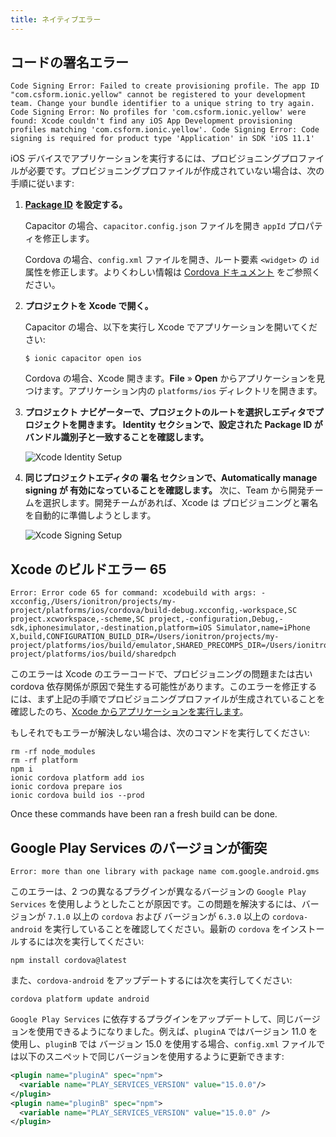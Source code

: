 ```yaml
---
title: ネイティブエラー
---
```


<head>
  <title>Native App Errors: How to Resolve Native Errors on Ionic Apps</title>
  <meta
    name="description"
    content="Review native app errors including code signing, Xcode build error 65, and clashing Google Play Services versions. Learn to resolve native errors on Ionic apps."
  />
</head>

## コードの署名エラー

```shell
Code Signing Error: Failed to create provisioning profile. The app ID "com.csform.ionic.yellow" cannot be registered to your development team. Change your bundle identifier to a unique string to try again. Code Signing Error: No profiles for 'com.csform.ionic.yellow' were found: Xcode couldn't find any iOS App Development provisioning profiles matching 'com.csform.ionic.yellow'. Code Signing Error: Code signing is required for product type 'Application' in SDK 'iOS 11.1'
```

iOS デバイスでアプリケーションを実行するには、プロビジョニングプロファイルが必要です。プロビジョニングプロファイルが作成されていない場合は、次の手順に従います:

1. <strong>[Package ID](../reference/glossary.md#package-id) を設定する。</strong>

   Capacitor の場合、`capacitor.config.json` ファイルを開き `appId` プロパティを修正します。

   Cordova の場合、`config.xml` ファイルを開き、ルート要素 `<widget>` の `id` 属性を修正します。よりくわしい情報は [Cordova ドキュメント](https://cordova.apache.org/docs/en/latest/config_ref/#widget) をご参照ください。

2. <strong>プロジェクトを <b>Xcode</b> で開く。</strong>

   Capacitor の場合、以下を実行し Xcode でアプリケーションを開いてください:

   ```shell
   $ ionic capacitor open ios
   ```

   Cordova の場合、Xcode 開きます。**File** &raquo; **Open** からアプリケーションを見つけます。アプリケーション内の `platforms/ios` ディレクトリを開きます。

3. <strong><b>プロジェクト ナビゲーター</b>で、プロジェクトのルートを選択しエディタでプロジェクトを開きます。 **Identity** セクションで、設定された Package ID がバンドル識別子と一致することを確認します。</strong>

   ![Xcode Identity Setup](/img/running/ios-xcode-identity-setup.png)

4. <strong>同じプロジェクトエディタの <b>署名</b> セクションで、<b>Automatically manage signing</b> が 有効になっていることを確認します。</strong> 次に、Team から開発チームを選択します。開発チームがあれば、Xcode は プロビジョニングと署名を自動的に準備しようとします。

   ![Xcode Signing Setup](/img/running/ios-xcode-signing-setup.png)

## Xcode のビルドエラー 65

```shell
Error: Error code 65 for command: xcodebuild with args: -xcconfig,/Users/ionitron/projects/my-project/platforms/ios/cordova/build-debug.xcconfig,-workspace,SC project.xcworkspace,-scheme,SC project,-configuration,Debug,-sdk,iphonesimulator,-destination,platform=iOS Simulator,name=iPhone X,build,CONFIGURATION_BUILD_DIR=/Users/ionitron/projects/my-project/platforms/ios/build/emulator,SHARED_PRECOMPS_DIR=/Users/ionitron/projects/my-project/platforms/ios/build/sharedpch
```

このエラーは Xcode のエラーコードで、プロビジョニングの問題または古い cordova 依存関係が原因で発生する可能性があります。このエラーを修正するには、まず上記の手順でプロビジョニングプロファイルが生成されていることを確認したのち、[Xcode からアプリケーションを実行します](../developing/ios.md#running-with-xcode)。

もしそれでもエラーが解決しない場合は、次のコマンドを実行してください:

```shell
rm -rf node_modules
rm -rf platform
npm i
ionic cordova platform add ios
ionic cordova prepare ios
ionic cordova build ios --prod
```

Once these commands have been ran a fresh build can be done.

## Google Play Services のバージョンが衝突

```shell
Error: more than one library with package name com.google.android.gms
```

このエラーは、2 つの異なるプラグインが異なるバージョンの `Google Play Services` を使用しようとしたことが原因です。この問題を解決するには、バージョンが `7.1.0` 以上の `cordova` および バージョンが `6.3.0` 以上の `cordova-android` を実行していることを確認してください。最新の `cordova` をインストールするには次を実行してください:

```shell
npm install cordova@latest
```

また、`cordova-android` をアップデートするには次を実行してください:

```shell
cordova platform update android
```

`Google Play Services` に依存するプラグインをアップデートして、同じバージョンを使用できるようになりました。例えば、`pluginA` ではバージョン 11.0 を使用し、`pluginB` では バージョン 15.0 を使用する場合、`config.xml` ファイルでは以下のスニペットで同じバージョンを使用するように更新できます:

```xml
<plugin name="pluginA" spec="npm">
  <variable name="PLAY_SERVICES_VERSION" value="15.0.0"/>
</plugin>
<plugin name="pluginB" spec="npm">
  <variable name="PLAY_SERVICES_VERSION" value="15.0.0" />
</plugin>
```
